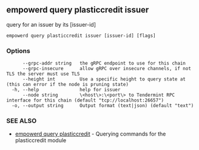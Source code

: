 ## empowerd query plasticcredit issuer

query for an issuer by its [issuer-id]

```
empowerd query plasticcredit issuer [issuer-id] [flags]
```

### Options

```
      --grpc-addr string   the gRPC endpoint to use for this chain
      --grpc-insecure      allow gRPC over insecure channels, if not TLS the server must use TLS
      --height int         Use a specific height to query state at (this can error if the node is pruning state)
  -h, --help               help for issuer
      --node string        \<host\>:\<port\> to Tendermint RPC interface for this chain (default "tcp://localhost:26657")
  -o, --output string      Output format (text|json) (default "text")
```

### SEE ALSO

* [empowerd query plasticcredit](empowerd_query_plasticcredit.md)	 - Querying commands for the plasticcredit module

